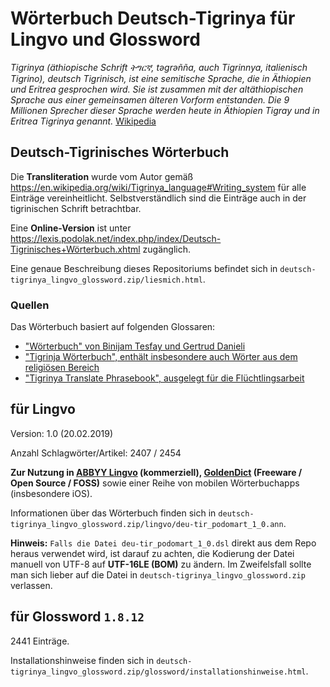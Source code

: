 # Wörterbuch Deutsch-Tigrinya für Lingvo und Glossword

*Tigrinya (äthiopische Schrift ትግርኛ, tǝgrǝñña, auch Tigrinnya, italienisch Tigrino), deutsch Tigrinisch, ist eine semitische Sprache, die in Äthiopien und Eritrea gesprochen wird. Sie ist zusammen mit der altäthiopischen Sprache aus einer gemeinsamen älteren Vorform entstanden. Die 9 Millionen Sprecher dieser Sprache werden heute in Äthiopien Tigray und in Eritrea Tigrinya genannt.* [Wikipedia](https://de.wikipedia.org/wiki/Tigrinya_(Sprache))

## Deutsch-Tigrinisches Wörterbuch

Die **Transliteration** wurde vom Autor gemäß https://en.wikipedia.org/wiki/Tigrinya_language#Writing_system für alle Einträge vereinheitlicht. Selbstverständlich sind die Einträge auch in der tigrinischen Schrift betrachtbar.

Eine **Online-Version** ist unter https://lexis.podolak.net/index.php/index/Deutsch-Tigrinisches+Wörterbuch.xhtml zugänglich.

Eine genaue Beschreibung dieses Repositoriums befindet sich in `deutsch-tigrinya_lingvo_glossword.zip/liesmich.html`.

### Quellen
Das Wörterbuch basiert auf folgenden Glossaren:
- ["Wörterbuch" von Binijam Tesfay und Gertrud Danieli](http://www.tigrigna-german.ch/lessons/dictionary/)
- ["Tigrinja Wörterbuch", enthält insbesondere auch Wörter aus dem religiösen Bereich](http://tigrinja.com/tigrinja-worterbuch-eritrea-athiopia/)
- ["Tigrinya Translate Phrasebook", ausgelegt für die Flüchtlingsarbeit](https://www.tigrinyatranslate.com/cm2/phrasebook.php##top)

## für Lingvo
Version: 1.0 (20.02.2019)

Anzahl Schlagwörter/Artikel: 2407 / 2454

**Zur Nutzung in [ABBYY Lingvo](https://abbyy.store/lingvo-6-multi/) (kommerziell), [GoldenDict](http://goldendict.org/) (Freeware / Open Source / FOSS)** sowie einer Reihe von mobilen Wörterbuchapps (insbesondere iOS).

Informationen über das Wörterbuch finden sich in `deutsch-tigrinya_lingvo_glossword.zip/lingvo/deu-tir_podomart_1_0.ann`.

**Hinweis:** `Falls die Datei deu-tir_podomart_1_0.dsl` direkt aus dem Repo heraus verwendet wird, ist darauf zu achten, die Kodierung der Datei manuell von UTF-8 auf **UTF-16LE (BOM)** zu ändern. Im Zweifelsfall sollte man sich lieber auf die Datei in `deutsch-tigrinya_lingvo_glossword.zip` verlassen. 

## für Glossword `1.8.12`

2441 Einträge.

Installationshinweise finden sich in `deutsch-tigrinya_lingvo_glossword.zip/glossword/installationshinweise.html`.
